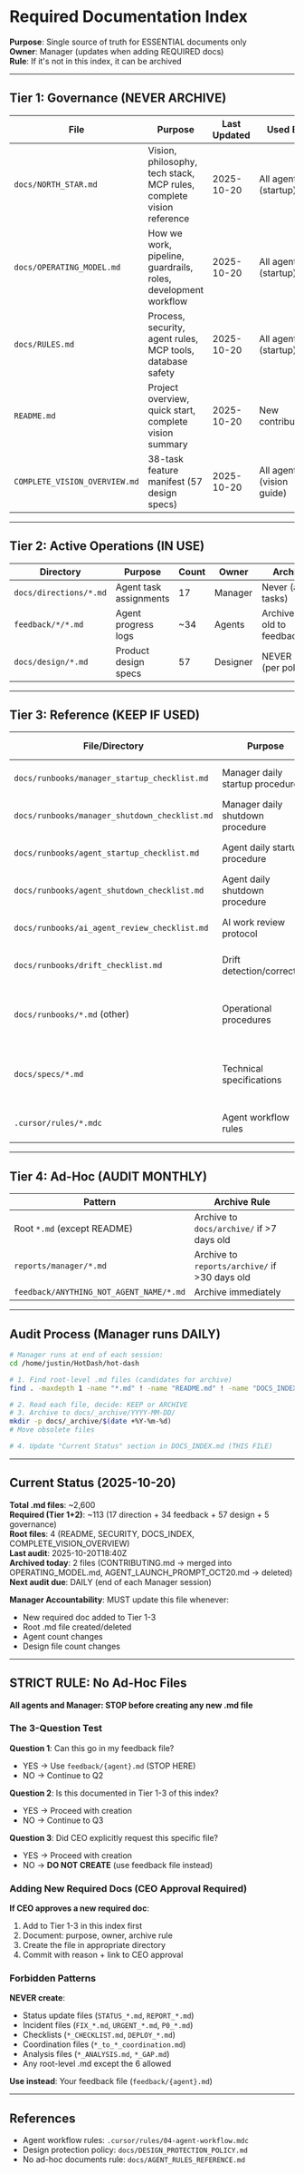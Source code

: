 # Required Documentation Index

**Purpose**: Single source of truth for ESSENTIAL documents only  
**Owner**: Manager (updates when adding REQUIRED docs)  
**Rule**: If it's not in this index, it can be archived

---

## Tier 1: Governance (NEVER ARCHIVE)

| File | Purpose | Last Updated | Used By |
|------|---------|--------------|---------|
| `docs/NORTH_STAR.md` | Vision, philosophy, tech stack, MCP rules, complete vision reference | 2025-10-20 | All agents (startup) |
| `docs/OPERATING_MODEL.md` | How we work, pipeline, guardrails, roles, development workflow | 2025-10-20 | All agents (startup) |
| `docs/RULES.md` | Process, security, agent rules, MCP tools, database safety | 2025-10-20 | All agents (startup) |
| `README.md` | Project overview, quick start, complete vision summary | 2025-10-20 | New contributors |
| `COMPLETE_VISION_OVERVIEW.md` | 38-task feature manifest (57 design specs) | 2025-10-20 | All agents (vision guide) |

---

## Tier 2: Active Operations (IN USE)

| Directory | Purpose | Count | Owner | Archive Rule |
|-----------|---------|-------|-------|--------------|
| `docs/directions/*.md` | Agent task assignments | 17 | Manager | Never (active tasks) |
| `feedback/*/*.md` | Agent progress logs | ~34 | Agents | Archive >30 days old to feedback/archive/ |
| `docs/design/*.md` | Product design specs | 57 | Designer | NEVER ARCHIVE (per policy) |

---

## Tier 3: Reference (KEEP IF USED)

| File/Directory | Purpose | Archive Rule |
|----------------|---------|--------------|
| `docs/runbooks/manager_startup_checklist.md` | Manager daily startup procedure | NEVER (required daily) |
| `docs/runbooks/manager_shutdown_checklist.md` | Manager daily shutdown procedure | NEVER (required daily) |
| `docs/runbooks/agent_startup_checklist.md` | Agent daily startup procedure | NEVER (required daily) |
| `docs/runbooks/agent_shutdown_checklist.md` | Agent daily shutdown procedure | NEVER (required daily) |
| `docs/runbooks/ai_agent_review_checklist.md` | AI work review protocol | NEVER (active process) |
| `docs/runbooks/drift_checklist.md` | Drift detection/correction | NEVER (active process) |
| `docs/runbooks/*.md` (other) | Operational procedures | Archive if unused >90 days |
| `docs/specs/*.md` | Technical specifications | Archive if unused >90 days |
| `.cursor/rules/*.mdc` | Agent workflow rules | NEVER (auto-applied) |

---

## Tier 4: Ad-Hoc (AUDIT MONTHLY)

| Pattern | Archive Rule |
|---------|--------------|
| Root `*.md` (except README) | Archive to `docs/archive/` if >7 days old |
| `reports/manager/*.md` | Archive to `reports/archive/` if >30 days old |
| `feedback/ANYTHING_NOT_AGENT_NAME/*.md` | Archive immediately |

---

## Audit Process (Manager runs DAILY)

```bash
# Manager runs at end of each session:
cd /home/justin/HotDash/hot-dash

# 1. Find root-level .md files (candidates for archive)
find . -maxdepth 1 -name "*.md" ! -name "README.md" ! -name "DOCS_INDEX.md" ! -name "SECURITY.md" ! -name "COMPLETE_VISION_OVERVIEW.md"

# 2. Read each file, decide: KEEP or ARCHIVE
# 3. Archive to docs/_archive/YYYY-MM-DD/
mkdir -p docs/_archive/$(date +%Y-%m-%d)
# Move obsolete files

# 4. Update "Current Status" section in DOCS_INDEX.md (THIS FILE)
```

---

## Current Status (2025-10-20)

**Total .md files**: ~2,600  
**Required (Tier 1+2)**: ~113 (17 direction + 34 feedback + 57 design + 5 governance)  
**Root files**: 4 (README, SECURITY, DOCS_INDEX, COMPLETE_VISION_OVERVIEW)  
**Last audit**: 2025-10-20T18:40Z  
**Archived today**: 2 files (CONTRIBUTING.md → merged into OPERATING_MODEL.md, AGENT_LAUNCH_PROMPT_OCT20.md → deleted)  
**Next audit due**: DAILY (end of each Manager session)

**Manager Accountability**: MUST update this file whenever:
- New required doc added to Tier 1-3
- Root .md file created/deleted
- Agent count changes
- Design file count changes

---

## STRICT RULE: No Ad-Hoc Files

**All agents and Manager: STOP before creating any new .md file**

### The 3-Question Test

**Question 1**: Can this go in my feedback file?
- YES → Use `feedback/{agent}.md` (STOP HERE)
- NO → Continue to Q2

**Question 2**: Is this documented in Tier 1-3 of this index?
- YES → Proceed with creation
- NO → Continue to Q3

**Question 3**: Did CEO explicitly request this specific file?
- YES → Proceed with creation
- NO → **DO NOT CREATE** (use feedback file instead)

### Adding New Required Docs (CEO Approval Required)

**If CEO approves a new required doc**:
1. Add to Tier 1-3 in this index first
2. Document: purpose, owner, archive rule
3. Create the file in appropriate directory
4. Commit with reason + link to CEO approval

### Forbidden Patterns

**NEVER create**:
- Status update files (`STATUS_*.md`, `REPORT_*.md`)
- Incident files (`FIX_*.md`, `URGENT_*.md`, `P0_*.md`)
- Checklists (`*_CHECKLIST.md`, `DEPLOY_*.md`)
- Coordination files (`*_to_*_coordination.md`)
- Analysis files (`*_ANALYSIS.md`, `*_GAP.md`)
- Any root-level .md except the 6 allowed

**Use instead**: Your feedback file (`feedback/{agent}.md`)

---

## References

- Agent workflow rules: `.cursor/rules/04-agent-workflow.mdc`
- Design protection policy: `docs/DESIGN_PROTECTION_POLICY.md`
- No ad-hoc documents rule: `docs/AGENT_RULES_REFERENCE.md`

